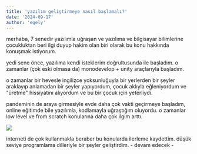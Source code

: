 ```yaml
---
title: 'yazılım geliştirmeye nasıl başlamalı?'
date: '2024-09-17'
author: 'egely'
---
```


merhaba, 7 senedir yazılımla uğraşan ve yazılıma ve bilgisayar bilimlerine çocukluktan beri ilgi duyup hakim olan biri olarak bu konu hakkında konuşmak istiyorum.

yedi sene önce, yazılıma kendi isteklerim doğrultusunda ile başladım. o zamanlar (çok eski olmasa da) monodevelop + unity araçlarıyla başladım.

o zamanlar bir hevesle ingilizce yoksunluğuyla bir yerlerden bir şeyler araklayıp anlamadan bir şeyler yapıyordum, çocuk aklıyla eğleniyordum ve "üretme" hissiyatını alıyordum ve bu bir çocuk için yeterliydi.

pandeminin de araya girmesiyle evde daha çok vakti geçirmeye başladım, online eğitimde bile yazılımla, kodlamayla uğraştığım oluyordu. o zamanlar low level ve from scratch konularına daha çok ilgim arttı. 

![](https://wallpapercave.com/wp/wp5884273.png)

interneti de çok kullanmakla beraber bu konularda ilerleme kaydettim. düşük seviye programlama dilleriyle bir şeyler geliştirdim. - devam edecek -  
